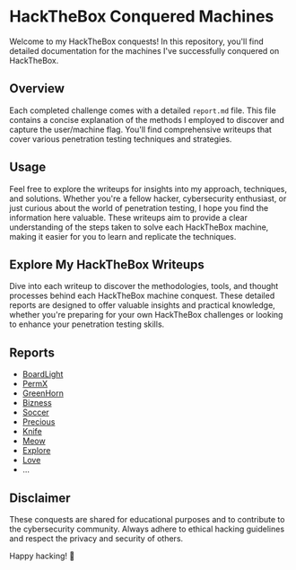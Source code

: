 # HackTheBox Conquered Machines

Welcome to my HackTheBox conquests! In this repository, you'll find detailed documentation for the machines I've successfully conquered on HackTheBox.

## Overview

Each completed challenge comes with a detailed `report.md` file. This file contains a concise explanation of the methods I employed to discover and capture the user/machine flag. You'll find comprehensive writeups that cover various penetration testing techniques and strategies.

## Usage

Feel free to explore the writeups for insights into my approach, techniques, and solutions. Whether you're a fellow hacker, cybersecurity enthusiast, or just curious about the world of penetration testing, I hope you find the information here valuable. These writeups aim to provide a clear understanding of the steps taken to solve each HackTheBox machine, making it easier for you to learn and replicate the techniques.

## Explore My HackTheBox Writeups

Dive into each writeup to discover the methodologies, tools, and thought processes behind each HackTheBox machine conquest. These detailed reports are designed to offer valuable insights and practical knowledge, whether you're preparing for your own HackTheBox challenges or looking to enhance your penetration testing skills.


## Reports

- [BoardLight](./BoardLight/report.md)
- [PermX](./PermX/report.md)
- [GreenHorn](./GreenHorn/report.md)
- [Bizness](./Bizness/report.md)
- [Soccer](./Soccer/report.md)
- [Precious](./Precious/report.md)
- [Knife](./Knife/report.md)
- [Meow](./Meow/report.md)
- [Explore](./Explore/report.md)
- [Love](./Love/report.md)
- ...

## Disclaimer

These conquests are shared for educational purposes and to contribute to the cybersecurity community. Always adhere to ethical hacking guidelines and respect the privacy and security of others.

Happy hacking! 🚀
